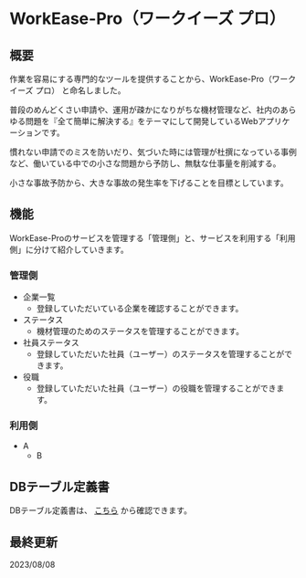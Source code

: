 # WorkEase-Pro（ワークイーズ プロ）

## 概要
作業を容易にする専門的なツールを提供することから、WorkEase-Pro（ワークイーズ プロ） と命名しました。

普段のめんどくさい申請や、運用が疎かになりがちな機材管理など、社内のあらゆる問題を『全て簡単に解決する』をテーマにして開発しているWebアプリケーションです。

慣れない申請でのミスを防いだり、気づいた時には管理が杜撰になっている事例など、働いている中での小さな問題から予防し、無駄な仕事量を削減する。

小さな事故予防から、大きな事故の発生率を下げることを目標としています。

## 機能
WorkEase-Proのサービスを管理する「管理側」と、サービスを利用する「利用側」に分けて紹介していきます。
### 管理側
- 企業一覧
  - 登録していただいている企業を確認することができます。
- ステータス
  - 機材管理のためのステータスを管理することができます。
- 社員ステータス
  - 登録していただいた社員（ユーザー）のステータスを管理することができます。
- 役職
  - 登録していただいた社員（ユーザー）の役職を管理することができます。

### 利用側
- A
  - B

## DBテーブル定義書
DBテーブル定義書は、
<a href="https://docs.google.com/spreadsheets/d/1az-DCjk933spyqHm0t_3RNxGZ7uAm3umL2WQ5eCs28A/edit?usp=sharing">こちら</a>
から確認できます。

## 最終更新
2023/08/08
